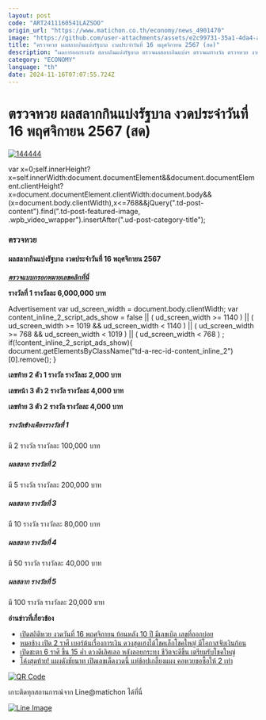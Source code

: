 ```yaml
---
layout: post
code: "ART2411160541LAZSOO"
origin_url: "https://www.matichon.co.th/economy/news_4901470"
image: "https://github.com/user-attachments/assets/e2c99731-35a1-4da4-a4e5-48305dd7cada"
title: "ตรวจหวย ผลสลากกินแบ่งรัฐบาล งวดประจำวันที่ 16 พฤศจิกายน 2567 (สด)"
description: "ผลการออกรางวัล สลากกินแบ่งรัฐบาล ตรวจผลสลากกินแบ่งฯ ตรวจผลรางวัล ตรวจหวย งวดวันที่ 16 พฤศจิกายน หวยงวดนี้ หวย 16 พ.ย."
category: "ECONOMY"
language: "th"
date: 2024-11-16T07:07:55.724Z
---
```


# ตรวจหวย ผลสลากกินแบ่งรัฐบาล งวดประจำวันที่ 16 พฤศจิกายน 2567 (สด)

[![](https://www.matichon.co.th/wp-content/uploads/2024/11/144444.jpg "144444")](https://www.matichon.co.th/wp-content/uploads/2024/11/144444.jpg)

var x=0;self.innerHeight?x=self.innerWidth:document.documentElement&&document.documentElement.clientHeight?x=document.documentElement.clientWidth:document.body&&(x=document.body.clientWidth),x<=768&&jQuery(".td-post-content").find(".td-post-featured-image, .wpb\_video\_wrapper").insertAfter(".ud-post-category-title");

### **ตรวจหวย**

#### **ผลสลากกินแบ่งรัฐบาล งวดประจำวันที่ 16 พฤศจิกายน 2567**

**_[ตรวจแบบกรอกหมายเลขคลิกที่นี่](https://www.matichon.co.th/lottery)_**

**รางวัลที่ 1 รางวัลละ 6,000,000 บาท**

Advertisement var ud\_screen\_width = document.body.clientWidth; var content\_inline\_2\_script\_ads\_show = false || ( ud\_screen\_width >= 1140 ) || ( ud\_screen\_width >= 1019 && ud\_screen\_width < 1140 ) || ( ud\_screen\_width >= 768 && ud\_screen\_width < 1019 ) || ( ud\_screen\_width < 768 ) ; if(!content\_inline\_2\_script\_ads\_show){ document.getElementsByClassName("td-a-rec-id-content\_inline\_2")\[0\].remove(); }

**เลขท้าย 2 ตัว 1 รางวัล รางวัลละ 2,000 บาท**

**เลขหน้า 3 ตัว 2 รางวัล รางวัลละ 4,000 บาท**

**เลขท้าย 3 ตัว 2 รางวัล รางวัลละ 4,000 บาท**

##### **รางวัลข้างเคียงรางวัลที่ 1**  
มี 2 รางวัล รางวัลละ 100,000 บาท

##### **ผลสลาก รางวัลที่ 2**  
มี 5 รางวัล รางวัลละ 200,000 บาท

##### **ผลสลาก รางวัลที่ 3**  
มี 10 รางวัล รางวัลละ 80,000 บาท

##### **ผลสลาก รางวัลที่ 4**  
มี 50 รางวัล รางวัลละ 40,000 บาท

##### **ผลสลาก รางวัลที่ 5**  
มี 100 รางวัล รางวัลละ 20,000 บาท

**อ่านข่าวที่เกี่ยวข้อง** 

*   [เปิดสถิติหวย งวดวันที่ 16 พฤศจิกายน ย้อนหลัง 10 ปี มีเลขเบิล เลขที่ออกบ่อย](https://www.matichon.co.th/economy/news_4899218)
*   [หมอช้าง เปิด 2 ราศี เบอร์ต้นเรื่องการเงิน ดวงสุดเฮงได้โชคเล็กโชคใหญ่ มีโอกาสจับเงินก้อน](https://www.matichon.co.th/lifestyle/horoscope-lifestyle/news_4899178)
*   [เปิดชะตา 6 ราศี ขึ้น 15 ค่ำ ดวงดีเลิศเลอ หลังลอยกระทง ชีวิตจะดีขึ้น เตรียมรับโชคใหญ่](https://www.matichon.co.th/lifestyle/horoscope-lifestyle/news_4897669) 
*   [โค้งสุดท้าย! แผงดังชัยนาท เปิดเลขเด็ดงวดนี้ แห่ช้อปเกลี้ยงแผง คอหวยขอซื้อให้ 2 เท่า](https://www.matichon.co.th/region/news_4899632)

[![QR Code](https://www.matichon.co.th/wp-content/uploads/2023/07/wob1371z.jpg)](https://lin.ee/ht0nDxX)

เกาะติดทุกสถานการณ์จาก Line@matichon ได้ที่นี่

[![Line Image](https://www.matichon.co.th/wp-content/uploads/2023/07/th.png)](https://lin.ee/ht0nDxX)